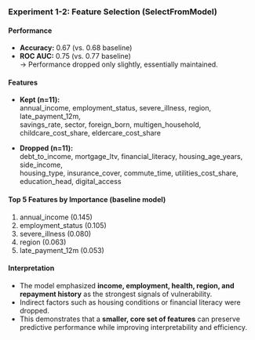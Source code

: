 ### Experiment 1-2: Feature Selection (SelectFromModel)

#### Performance
- **Accuracy:** 0.67 (vs. 0.68 baseline)  
- **ROC AUC:** 0.75 (vs. 0.77 baseline)  
→ Performance dropped only slightly, essentially maintained.  

#### Features
- **Kept (n=11):**  
  annual_income, employment_status, severe_illness, region, late_payment_12m,  
  savings_rate, sector, foreign_born, multigen_household, childcare_cost_share, eldercare_cost_share  

- **Dropped (n=11):**  
  debt_to_income, mortgage_ltv, financial_literacy, housing_age_years, side_income,  
  housing_type, insurance_cover, commute_time, utilities_cost_share, education_head, digital_access  

#### Top 5 Features by Importance (baseline model)
1. annual_income (0.145)  
2. employment_status (0.105)  
3. severe_illness (0.080)  
4. region (0.063)  
5. late_payment_12m (0.053)  

#### Interpretation
- The model emphasized **income, employment, health, region, and repayment history** as the strongest signals of vulnerability.  
- Indirect factors such as housing conditions or financial literacy were dropped.  
- This demonstrates that a **smaller, core set of features** can preserve predictive performance while improving interpretability and efficiency.
